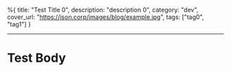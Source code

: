 %{
title: "Test Title 0",
description: "description 0",
category: "dev",
cover_url: "https://json.corp/images/blog/example.jpg",
tags: ["tag0", "tag1"]
}

---

# Test Body
